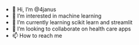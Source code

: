 - 👋 Hi, I’m @4janus
- 👀 I’m interested in machine learning
- 🌱 I’m currently learning scikit learn and streamlit
- 💞️ I’m looking to collaborate on health care apps
- 📫 How to reach me 

<!---
4janus/4janus is a ✨ special ✨ repository because its `README.md` (this file) appears on your GitHub profile.
You can click the Preview link to take a look at your changes.
--->
